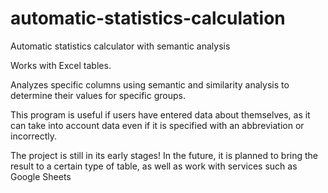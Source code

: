 # automatic-statistics-calculation
Automatic statistics calculator with semantic analysis

Works with Excel tables.

Analyzes specific columns using semantic and similarity analysis to determine their values ​​for specific groups.

This program is useful if users have entered data about themselves, as it can take into account data even if it is specified with an abbreviation or incorrectly.

The project is still in its early stages!
In the future, it is planned to bring the result to a certain type of table, as well as work with services such as Google Sheets
